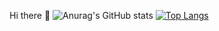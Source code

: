 Hi there 👋
![Anurag's GitHub stats](https://github-readme-stats.vercel.app/api?username=imuhammadamin&show_icons=true&theme=tokyonight)
[![Top Langs](https://github-readme-stats.vercel.app/api/top-langs/?username=anuraghazra&layout=compact)](https://github.com/anuraghazra/github-readme-stats)

